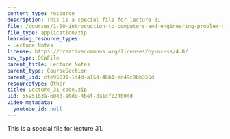 ```yaml
---
content_type: resource
description: This is a special file for lecture 31.
file: /courses/1-00-introduction-to-computers-and-engineering-problem-solving-spring-2012/55951b3a604dabd04befda1cf024b94d_Lecture_31_code.zip
file_type: application/zip
learning_resource_types:
- Lecture Notes
license: https://creativecommons.org/licenses/by-nc-sa/4.0/
ocw_type: OCWFile
parent_title: Lecture Notes
parent_type: CourseSection
parent_uid: cfe95031-1d4d-a15d-46b1-ed49c9bb355d
resourcetype: Other
title: Lecture_31_code.zip
uid: 55951b3a-604d-abd0-4bef-da1cf024b94d
video_metadata:
  youtube_id: null
---
```

This is a special file for lecture 31.